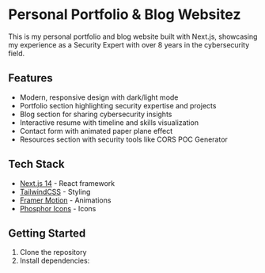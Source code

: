 # Personal Portfolio & Blog Websitez
This is my personal portfolio and blog website built with Next.js, showcasing my experience as a Security Expert with over 8 years in the cybersecurity field.

## Features

- Modern, responsive design with dark/light mode
- Portfolio section highlighting security expertise and projects
- Blog section for sharing cybersecurity insights
- Interactive resume with timeline and skills visualization
- Contact form with animated paper plane effect
- Resources section with security tools like CORS POC Generator

## Tech Stack

- [Next.js 14](https://nextjs.org) - React framework
- [TailwindCSS](https://tailwindcss.com) - Styling
- [Framer Motion](https://www.framer.com/motion/) - Animations
- [Phosphor Icons](https://phosphoricons.com) - Icons

## Getting Started

1. Clone the repository
2. Install dependencies:
